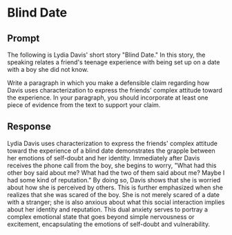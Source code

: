 # Blind Date

## Prompt

The following is Lydia Davis' short story "Blind Date." In this story, the speaking relates a friend's teenage
experience with being set up on a date with a boy she did not know.

Write a paragraph in which you make a defensible claim regarding how Davis uses characterization to express the friends'
complex attitude toward the experience. In your paragraph, you should incorporate at least one piece of evidence from
the text to support your claim.

## Response

Lydia Davis uses characterization to express the friends' complex attitude toward the experience of a blind date
demonstrates the grapple between her emotions of self-doubt and her identity. Immediately after Davis receives the phone
call from the boy, she begins to worry, "What had this other boy said about me? What had the two of them said about me?
Maybe I had some kind of reputation." By doing so, Davis shows that she is worried about how she is perceived by others.
This is further emphasized when she realizes that she was scared of the boy. She is not merely scared of a date with a
stranger; she is also anxious about what this social interaction implies about her identity and reputation. This dual
anxiety serves to portray a complex emotional state that goes beyond simple nervousness or excitement, encapsulating the
emotions of self-doubt and vulnerability.

